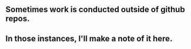 ## Sometimes work is conducted outside of github repos. 
## In those instances, I'll make a note of it here.
